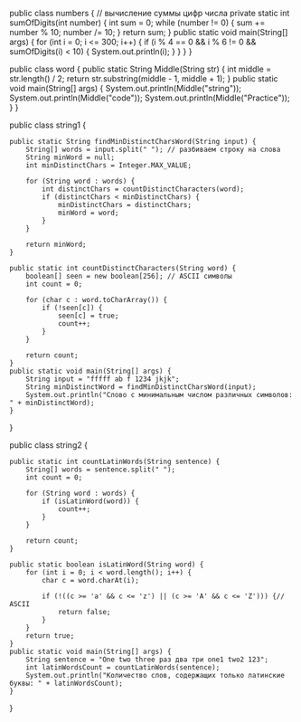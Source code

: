 public class numbers {
    // вычисление суммы цифр числа
    private static int sumOfDigits(int number) {
        int sum = 0;
        while (number != 0) {
            sum += number % 10;
            number /= 10;
        }
        return sum;
    }
    public static void main(String[] args) {
        for (int i = 0; i <= 300; i++) {
            if (i % 4 == 0 && i % 6 != 0 && sumOfDigits(i) < 10) {
                System.out.println(i);
            }
        }
    }
}

public class word {
    public static String Middle(String str) {
        int middle = str.length() / 2;
        return str.substring(middle - 1, middle + 1);
    }
    public static void main(String[] args) {
        System.out.println(Middle("string"));
        System.out.println(Middle("code"));
        System.out.println(Middle("Practice"));
    }
}


public class string1 {

    public static String findMinDistinctCharsWord(String input) {
        String[] words = input.split(" "); // разбиваем строку на слова
        String minWord = null;
        int minDistinctChars = Integer.MAX_VALUE;

        for (String word : words) {
            int distinctChars = countDistinctCharacters(word);
            if (distinctChars < minDistinctChars) {
                minDistinctChars = distinctChars;
                minWord = word;
            }
        }

        return minWord;
    }

    public static int countDistinctCharacters(String word) {
        boolean[] seen = new boolean[256]; // ASCII символы
        int count = 0;

        for (char c : word.toCharArray()) {
            if (!seen[c]) {
                seen[c] = true;
                count++;
            }
        }

        return count;
    }
    public static void main(String[] args) {
        String input = "fffff ab f 1234 jkjk";
        String minDistinctWord = findMinDistinctCharsWord(input);
        System.out.println("Слово с минимальным числом различных символов: " + minDistinctWord);
    }

}


public class string2 {



    public static int countLatinWords(String sentence) {
        String[] words = sentence.split(" ");
        int count = 0;

        for (String word : words) {
            if (isLatinWord(word)) {
                count++;
            }
        }

        return count;
    }

    public static boolean isLatinWord(String word) {
        for (int i = 0; i < word.length(); i++) {
            char c = word.charAt(i);

            if (!((c >= 'a' && c <= 'z') || (c >= 'A' && c <= 'Z'))) {// ASCII
                return false;
            }
        }
        return true;
    }
    public static void main(String[] args) {
        String sentence = "One two three раз два три one1 two2 123";
        int latinWordsCount = countLatinWords(sentence);
        System.out.println("Количество слов, содержащих только латинские буквы: " + latinWordsCount);
    }
}
